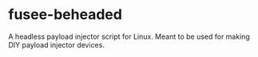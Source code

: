 # fusee-beheaded
A headless payload injector script for Linux. Meant to be used for making DIY payload injector devices.
